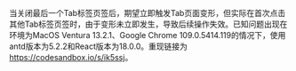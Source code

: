 当关闭最后一个Tab标签页签后，期望立即触发Tab页面变形，但实际在首次点击其他Tab标签页签时，由于变形未立即发生，导致后续操作失效。已知问题出现在环境为MacOS Ventura 13.2.1、Google Chrome 109.0.5414.119的情况下，使用antd版本为5.2.2和React版本为18.0.0。重现链接为<https://codesandbox.io/s/ik5ssj>。
